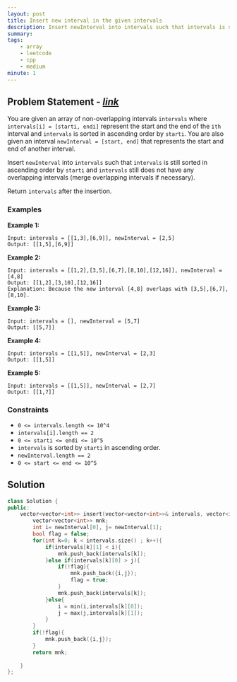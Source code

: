 ```yaml
---
layout: post
title: Insert new interval in the given intervals
description: Insert newInterval into intervals such that intervals is still sorted in ascending order by starti and intervals still does not have any overlapping intervals (merge overlapping intervals if necessary).
summary: 
tags:
    - array
    - leetcode
    - cpp
    - medium
minute: 1
---
```


## Problem Statement - [*link*](https://leetcode.com/problems/insert-interval/)
You are given an array of non-overlapping intervals `intervals` where `intervals[i] = [starti, endi]` represent the start and the end of the `ith` interval and `intervals` is sorted in ascending order by `starti`. You are also given an interval `newInterval = [start, end]` that represents the start and end of another interval.

Insert `newInterval` into `intervals` such that `intervals` is still sorted in ascending order by `starti` and `intervals` still does not have any overlapping intervals (merge overlapping intervals if necessary).

Return `intervals` after the insertion.

### Examples
**Example 1:**
```
Input: intervals = [[1,3],[6,9]], newInterval = [2,5]
Output: [[1,5],[6,9]]
```

**Example 2:**
```
Input: intervals = [[1,2],[3,5],[6,7],[8,10],[12,16]], newInterval = [4,8]
Output: [[1,2],[3,10],[12,16]]
Explanation: Because the new interval [4,8] overlaps with [3,5],[6,7],[8,10].
```
**Example 3:**
```
Input: intervals = [], newInterval = [5,7]
Output: [[5,7]]
```
**Example 4:**
```
Input: intervals = [[1,5]], newInterval = [2,3]
Output: [[1,5]]
```
**Example 5:**
```
Input: intervals = [[1,5]], newInterval = [2,7]
Output: [[1,7]]
```

### Constraints
+ `0 <= intervals.length <= 10^4`
+ `intervals[i].length == 2`
+ `0 <= starti <= endi <= 10^5`
+ `intervals` is sorted by `starti` in ascending order.
+ `newInterval.length == 2`
+ `0 <= start <= end <= 10^5`

## Solution
```cpp
class Solution {
public:
    vector<vector<int>> insert(vector<vector<int>>& intervals, vector<int>& newInterval) {
        vector<vector<int>> mnk;
        int i= newInterval[0], j= newInterval[1];
        bool flag = false;
        for(int k=0; k < intervals.size() ; k++){
            if(intervals[k][1] < i){
                mnk.push_back(intervals[k]);
            }else if(intervals[k][0] > j){
                if(!flag){
                    mnk.push_back({i,j});
                    flag = true;
                }
                mnk.push_back(intervals[k]);
            }else{
                i = min(i,intervals[k][0]);
                j = max(j,intervals[k][1]);
            }
        }
        if(!flag){
            mnk.push_back({i,j});
        }
        return mnk;
        
    }
};
```